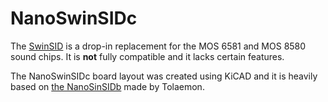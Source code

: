 NanoSwinSIDc
============

The [SwinSID](http://www.swinkels.tvtom.pl/swinsid/) is a drop-in replacement for the MOS 6581 and
MOS 8580 sound chips. It is **not** fully compatible and it lacks certain
features.

The NanoSwinSIDc board layout was created using KiCAD and it is heavily based on
[the NanoSinSIDb](http://www.tolaemon.com/nss/) made by Tolaemon.
